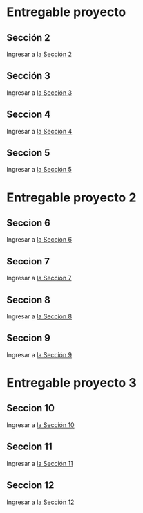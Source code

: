 # Entregable proyecto

 ## Sección 2

 Ingresar a [la Sección 2](./Section2/README.md)

 ## Sección 3

 Ingresar a [la Sección 3](./Section3/README.md)

 ## Seccion 4

  Ingresar a [la Sección 4](./Section4/README.md)

 ## Seccion 5

  Ingresar a [la Sección 5](./Section5/README.md)

# Entregable proyecto 2

 ## Seccion 6
  Ingresar a [la Sección 6](./Section6/README.md)

 ## Seccion 7
  Ingresar a [la Sección 7](./Section7/README.md)

 ## Seccion 8 
  Ingresar a [la Sección 8](./Section8/README.md)

 ## Seccion 9 
  Ingresar a [la Sección 9](./Section9/README.md)

# Entregable proyecto 3

 ## Seccion 10 
  Ingresar a [la Sección 10](./Section10/README.md)

 ## Seccion 11 
  Ingresar a [la Sección 11](./Section11/README.md)

 ## Seccion 12 
  Ingresar a [la Sección 12](./Section12/README.md)
